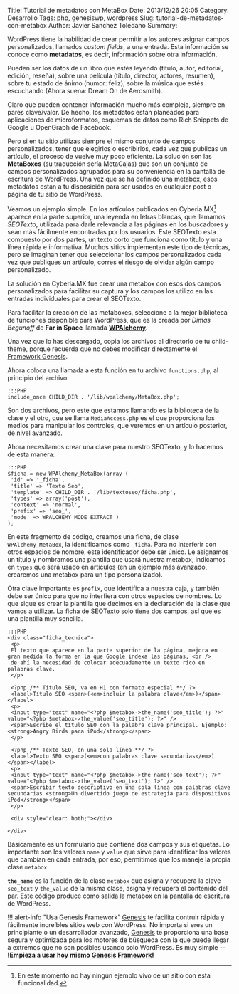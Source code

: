 Title: Tutorial de metadatos con MetaBox
Date: 2013/12/26 20:05
Category: Desarrollo 
Tags: php, genesiswp, wordpress
Slug: tutorial-de-metadatos-con-metabox
Author: Javier Sanchez Toledano
Summary: 

WordPress tiene la habilidad de crear permitir a los autores asignar campos personalizados, llamados *custom fields*, a una entrada. Esta información se conoce como **metadatos**, es decir, información sobre otra información.

Pueden ser los datos de un libro que estés leyendo (título, autor, editorial, edición, reseña), sobre una película (título, director, actores, resumen), sobre tu estado de ánimo (humor: feliz), sobre la música que estés escuchando (Ahora suena: Dream On de Aerosmith).

Claro que pueden contener información mucho más compleja, siempre en pares clave/valor. De hecho, los metadatos están planeados para aplicaciones de microformatos, esquemas de datos como Rich Snippets de Google u OpenGraph de Facebook.

Pero si en tu sitio utilizas siempre el mismo conjunto de campos personalizados, tener que elegirlos o escribirlos, cada vez que publicas un artículo, el proceso de vuelve muy poco eficiente. La solución son las **MetaBoxes** (su traducción sería MetaCajas) que son un conjunto de campos personalizados agrupados para su conveniencia en la pantalla de escritura de WordPress. Una vez que se ha definido una metabox, esos metadatos están a tu disposición para ser usados en cualquier post o página de tu sitio de WordPress.

Veamos un ejemplo simple. En los artículos publicados en Cyberia.MX[^1] aparece en la parte superior, una leyenda en letras blancas, que llamamos *SEOTexto*, utilizada para darle relevancia a las páginas en los buscadores y sean más fácilmente encontradas por los usuarios. Este SEOTexto esta compuesto por dos partes, un texto corto que funciona como título y una línea rápida e informativa. Muchos sitios implementan este tipo de técnicas, pero se imaginan tener que seleccionar los campos personalizados cada vez que publiques un artículo, corres el riesgo de olvidar algún campo personalizado.

[^1]: En este momento no hay ningún ejemplo vivo de un sitio con esta funcionalidad.

La solución en Cyberia.MX fue crear una metabox con esos dos campos personalizados para facilitar su captura y los campos los utilizo en las entradas individuales para crear el SEOTexto.

Para facilitar la creación de las metaboxes, seleccione a la mejor biblioteca de funciones disponible para WordPress, que es la creada por *Dimas Begunoff* de **Far in Space** llamada [**WPAlchemy**](http://conxb.com/wp-alchemy).

Una vez que lo has descargado, copia los archivos al directorio de tu child-theme, porque recuerda que no debes modificar directamente el [Framework Genesis][gen].

[gen]: http://conxb.com/genesismx

Ahora coloca una llamada a esta función en tu archivo `functions.php`, al principio del archivo:

    :::PHP
    include_once CHILD_DIR . '/lib/wpalchemy/MetaBox.php';

Son dos archivos, pero este que estamos llamando es la biblioteca de la clase y el otro, que se llama `MediaAccess.php` es el que proporciona los medios para manipular los controles, que veremos en un artículo posterior, de nivel avanzado.

Ahora necesitamos crear una clase para nuestro SEOTexto, y lo hacemos de esta manera:

    :::PHP
    $ficha = new WPAlchemy_MetaBox(array (
     'id' => '_ficha',
     'title' => 'Texto Seo',
     'template' => CHILD_DIR . '/lib/textoseo/ficha.php',
     'types' => array('post'),
     'context' => 'normal',
     'prefix' => 'seo_',
     'mode' => WPALCHEMY_MODE_EXTRACT )
    );

En este fragmento de código, creamos una ficha, de clase `WPAlchemy_MetaBox`, la identificamos como `_ficha`. Para no interferir con otros espacios de nombre, este identificador debe ser único. Le asignamos un título y nombramos una plantilla que usará nuestra metabox, indicamos en `types` que será usado en artículos (en un ejemplo más avanzado, crearemos una metabox para un tipo personalizado).

Otra clave importante es `prefix`, que identifica a nuestra caja, y también debe ser único para que no interfiera con otros espacios de nombres. Lo que sigue es crear la plantilla que decimos en la declaración de la clase que vamos a utilizar. La ficha de SEOTexto solo tiene dos campos, así que es una plantilla muy sencilla.

    :::PHP
    <div class="ficha_tecnica">
     <p>
     El texto que aparece en la parte superior de la página, mejora en gran medida la forma en la que Google indexa las páginas, <br />
     de ahí la necesidad de colocar adecuadamente un texto rico en palabras clave.
     </p>

     <?php /** Título SEO, va en H1 con formato especial **/ ?>
     <label>Título SEO <span>(<em>incluir la palabra clave</em>)</span></label>
     <p>
     <input type="text" name="<?php $metabox->the_name('seo_title'); ?>" value="<?php $metabox->the_value('seo_title'); ?>" />
     <span>Escribe el título SEO con la palabra clave principal. Ejemplo: <strong>Angry Birds para iPod</strong></span>
     </p>

     <?php /** Texto SEO, en una sola línea **/ ?>
     <label>Texto SEO <span>(<em>con palabras clave secundarias</em>)</span></label>
     <p>
     <input type="text" name="<?php $metabox->the_name('seo_text'); ?>" value="<?php $metabox->the_value('seo_text'); ?>" />
     <span>Escribir texto descriptivo en una sola línea con palabras clave secundarias <strong>Un divertido juego de estrategia para dispositivos iPod</strong></span>
     </p>

     <div style="clear: both;"></div>

    </div>

Básicamente es un formulario que contiene dos campos y sus etiquetas. Lo importante son los valores `name` y `value` que sirve para identificar los valores que cambian en cada entrada, por eso, permitimos que los maneje la propia clase `metabox`.

**`the_name`** es la función de la clase `metabox` que asigna y recupera la clave `seo_text` y `the_value` de la misma clase, asigna y recupera el contenido del par. Este código produce como salida la metabox en la pantalla de escritura de WordPress.

!!! alert-info "Usa Genesis Framework"
    [Genesis][gen] te facilita contruir rápida y fácilmente increíbles sitios web con WordPress. No importa si eres un principiante o un desarrollador avanzado, [Genesis][gen] te proporciona una base segura y optimizada para los motores de búsqueda con la que puede llegar a extremos que no son posibles usando solo WordPress. Es muy simple -- **!Empieza a usar hoy mismo [Genesis Framework][gen]!**
